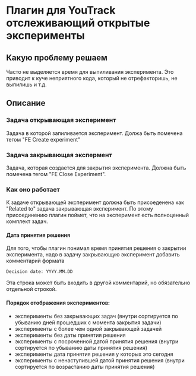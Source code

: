 # Плагин для YouTrack отслеживающий открытые эксперименты

## Какую проблему решаем
Часто не выделяется время для выпиливания эксперимента. Это приводит к куче 
неприятного кода, который не отрефакторишь, не выпилишь и т.д.   

## Описание

### Задача открывающая эксперимент
Задача в которой запиливается эксперимент. Должа быть помечена 
тегом "FE Create experiment"

### Задача закрывающая экспермент
Задача, которая создается для закрытия эксперимента. Должна быть 
помечена тегом "FE Close Experiment".

### Как оно работает
К задаче открывающей эксперимент должна быть присоеденена как 
"Related to" задача закрывающая эксперимент. По этому присоединению
плагин поймет, что на эксперимент есть полноценный комплект задач.

#### Дата принятия решения
Для того, чтобы плагин понимал время принятия решения о закрытии эксперимента,
надо в задачу закрывающую эксперимент добавить комментарий формата
```
Decision date: YYYY.MM.DD
```
Эта строка может быть входить в другой комментарий, но обязательно 
отдельной строкой.

#### Порядок отображения экспериментов:
 - эксперименты без закрывающих задач (внутри сортируется 
по убыванию дней прошедших с момента закрытия задачи)
 - эксперименты с более чем одной закрывающей задачей
 - эксперименты без даты принятия решения
 - эксперименты с посроченной датой принятия решения (внутри сортируется 
по убыванию даты принятия решения)
 - эксперименты дата принятия решения у которых это сегодня
 - эксперименты с ненаступившей датой принятия решения (внутри сортируется 
по возрастанию даты принятия решения)
